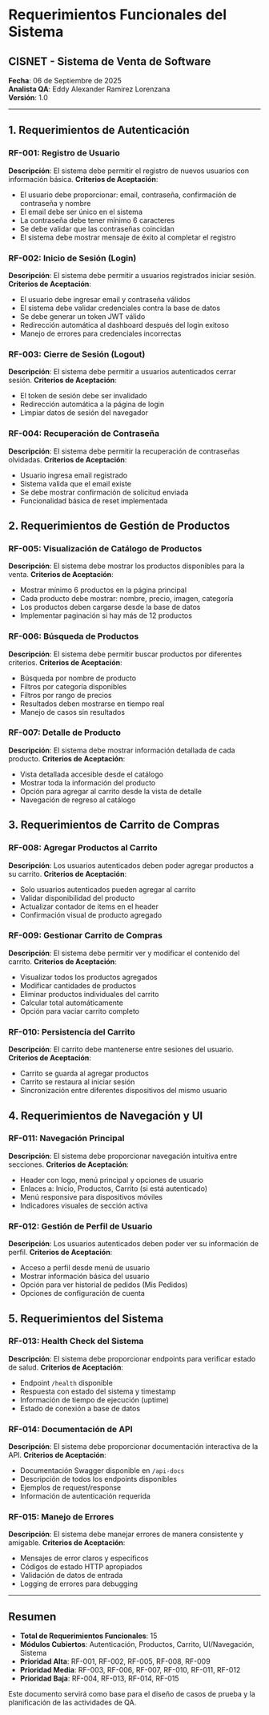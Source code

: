 # Requerimientos Funcionales del Sistema
## CISNET - Sistema de Venta de Software

**Fecha**: 06 de Septiembre de 2025  
**Analista QA**: Eddy Alexander Ramirez Lorenzana  
**Versión**: 1.0

---

## 1. Requerimientos de Autenticación

### RF-001: Registro de Usuario
**Descripción**: El sistema debe permitir el registro de nuevos usuarios con información básica.
**Criterios de Aceptación**:
- El usuario debe proporcionar: email, contraseña, confirmación de contraseña y nombre
- El email debe ser único en el sistema
- La contraseña debe tener mínimo 6 caracteres
- Se debe validar que las contraseñas coincidan
- El sistema debe mostrar mensaje de éxito al completar el registro

### RF-002: Inicio de Sesión (Login)
**Descripción**: El sistema debe permitir a usuarios registrados iniciar sesión.
**Criterios de Aceptación**:
- El usuario debe ingresar email y contraseña válidos
- El sistema debe validar credenciales contra la base de datos
- Se debe generar un token JWT válido
- Redirección automática al dashboard después del login exitoso
- Manejo de errores para credenciales incorrectas

### RF-003: Cierre de Sesión (Logout)
**Descripción**: El sistema debe permitir a usuarios autenticados cerrar sesión.
**Criterios de Aceptación**:
- El token de sesión debe ser invalidado
- Redirección automática a la página de login
- Limpiar datos de sesión del navegador

### RF-004: Recuperación de Contraseña
**Descripción**: El sistema debe permitir la recuperación de contraseñas olvidadas.
**Criterios de Aceptación**:
- Usuario ingresa email registrado
- Sistema valida que el email existe
- Se debe mostrar confirmación de solicitud enviada
- Funcionalidad básica de reset implementada

## 2. Requerimientos de Gestión de Productos

### RF-005: Visualización de Catálogo de Productos
**Descripción**: El sistema debe mostrar los productos disponibles para la venta.
**Criterios de Aceptación**:
- Mostrar mínimo 6 productos en la página principal
- Cada producto debe mostrar: nombre, precio, imagen, categoría
- Los productos deben cargarse desde la base de datos
- Implementar paginación si hay más de 12 productos

### RF-006: Búsqueda de Productos
**Descripción**: El sistema debe permitir buscar productos por diferentes criterios.
**Criterios de Aceptación**:
- Búsqueda por nombre de producto
- Filtros por categoría disponibles
- Filtros por rango de precios
- Resultados deben mostrarse en tiempo real
- Manejo de casos sin resultados

### RF-007: Detalle de Producto
**Descripción**: El sistema debe mostrar información detallada de cada producto.
**Criterios de Aceptación**:
- Vista detallada accesible desde el catálogo
- Mostrar toda la información del producto
- Opción para agregar al carrito desde la vista de detalle
- Navegación de regreso al catálogo

## 3. Requerimientos de Carrito de Compras

### RF-008: Agregar Productos al Carrito
**Descripción**: Los usuarios autenticados deben poder agregar productos a su carrito.
**Criterios de Aceptación**:
- Solo usuarios autenticados pueden agregar al carrito
- Validar disponibilidad del producto
- Actualizar contador de items en el header
- Confirmación visual de producto agregado

### RF-009: Gestionar Carrito de Compras
**Descripción**: El sistema debe permitir ver y modificar el contenido del carrito.
**Criterios de Aceptación**:
- Visualizar todos los productos agregados
- Modificar cantidades de productos
- Eliminar productos individuales del carrito
- Calcular total automáticamente
- Opción para vaciar carrito completo

### RF-010: Persistencia del Carrito
**Descripción**: El carrito debe mantenerse entre sesiones del usuario.
**Criterios de Aceptación**:
- Carrito se guarda al agregar productos
- Carrito se restaura al iniciar sesión
- Sincronización entre diferentes dispositivos del mismo usuario

## 4. Requerimientos de Navegación y UI

### RF-011: Navegación Principal
**Descripción**: El sistema debe proporcionar navegación intuitiva entre secciones.
**Criterios de Aceptación**:
- Header con logo, menú principal y opciones de usuario
- Enlaces a: Inicio, Productos, Carrito (si está autenticado)
- Menú responsive para dispositivos móviles
- Indicadores visuales de sección activa

### RF-012: Gestión de Perfil de Usuario
**Descripción**: Los usuarios autenticados deben poder ver su información de perfil.
**Criterios de Aceptación**:
- Acceso a perfil desde menú de usuario
- Mostrar información básica del usuario
- Opción para ver historial de pedidos (Mis Pedidos)
- Opciones de configuración de cuenta

## 5. Requerimientos del Sistema

### RF-013: Health Check del Sistema
**Descripción**: El sistema debe proporcionar endpoints para verificar estado de salud.
**Criterios de Aceptación**:
- Endpoint `/health` disponible
- Respuesta con estado del sistema y timestamp
- Información de tiempo de ejecución (uptime)
- Estado de conexión a base de datos

### RF-014: Documentación de API
**Descripción**: El sistema debe proporcionar documentación interactiva de la API.
**Criterios de Aceptación**:
- Documentación Swagger disponible en `/api-docs`
- Descripción de todos los endpoints disponibles
- Ejemplos de request/response
- Información de autenticación requerida

### RF-015: Manejo de Errores
**Descripción**: El sistema debe manejar errores de manera consistente y amigable.
**Criterios de Aceptación**:
- Mensajes de error claros y específicos
- Códigos de estado HTTP apropiados
- Validación de datos de entrada
- Logging de errores para debugging

---

## Resumen
- **Total de Requerimientos Funcionales**: 15
- **Módulos Cubiertos**: Autenticación, Productos, Carrito, UI/Navegación, Sistema
- **Prioridad Alta**: RF-001, RF-002, RF-005, RF-008, RF-009
- **Prioridad Media**: RF-003, RF-006, RF-007, RF-010, RF-011, RF-012
- **Prioridad Baja**: RF-004, RF-013, RF-014, RF-015

Este documento servirá como base para el diseño de casos de prueba y la planificación de las actividades de QA.
